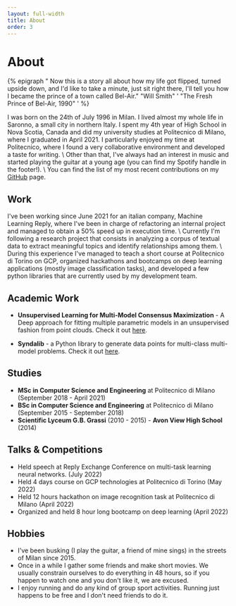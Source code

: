 ```yaml
---
layout: full-width
title: About
order: 3
---
```

# About

{% epigraph " Now this is a story all about how
my life got flipped, turned upside down, and I'd like to take a minute, just sit right there,
I'll tell you how I became the prince of a town called Bel-Air." "Will Smith" ' "The Fresh Prince of Bel-Air, 1990" ' %}


I was born on the 24th of July 1996 in Milan. I lived almost my whole life in Saronno, a small city in northern Italy. I spent my 4th year of High School in Nova Scotia, Canada and did my university studies at Politecnico di Milano, where I graduated in April 2021. I particularly enjoyed my time at Politecnico, where I found a very collaborative environment and developed a taste for writing. \\
Other than that, I've always had an interest in music and started playing the guitar at a young age (you can find my Spotify handle in the footer!). \\
You can find the list of my most recent contributions on my [GitHub](https://github.com/WilliamBonvini) page.



## Work

I've been working since June 2021 for an italian company, Machine Learning Reply, where I've been in charge of refactoring an internal project and managed to obtain a 50% speed up in execution time. \\
Currently I'm following a research project that consists in analyzing a corpus of textual data to extract meaningful topics and identify relationships among them. \\
During this experience I've managed to teach a short course at Politecnico di Torino on GCP, organized hackathons and bootcamps on deep learning applications (mostly image classification tasks), and developed a few python libraries that are currently used by my development team.

## Academic Work
+ **Unsupervised Learning for Multi-Model Consensus Maximization** - A Deep approach for fitting multiple parametric models in an unsupervised fashion from point clouds. Check it out [here](https://github.com/WilliamBonvini/ulmmcm).

+ **Syndalib** - a Python library to generate data points for multi-class multi-model problems. Check it out [here](https://github.com/WilliamBonvini/syndalib).

## Studies

+ **MSc in Computer Science and Engineering** at Politecnico di Milano (September 2018 - April 2021)
+ **BSc in Computer Science and Engineering** at Politecnico di Milano (September 2015 - September 2018)
+ **Scientific Lyceum G.B. Grassi** (2010 - 2015) - **Avon View High School** (2014)


## Talks & Competitions
+ Held speech at Reply Exchange Conference on multi-task learning neural networks. (July 2022)
+ Held 4 days course on GCP technologies at Politecnico di Torino (May 2022)
+ Held 12 hours hackathon on image recognition task at Politecnico di Milano (April 2022)
+ Organized and held 8 hour long bootcamp on deep learning (April 2022)


## Hobbies
+ I've been busking (I play the guitar, a friend of mine sings) in the streets of Milan since 2015.
+ Once in a while I gather some friends and make short movies. We usually constrain ourselves to do everything in 48 hours, so if you happen to watch one and you don't like it, we are excused. 
+ I enjoy running and do any kind of group sport activities. Running just happens to be free and I don't need friends to do it.



